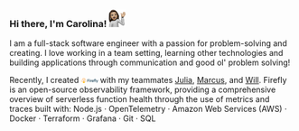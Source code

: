 ### Hi there, I'm Carolina! <img src="https://raw.githubusercontent.com/carolinadavila/carolinadavila/main/images/carolina_memoji.jpg" width="30px"></img>

I am a full-stack software engineer with a passion for problem-solving and creating. I love working in a team setting, learning other technologies and building applications through communication and good ol' problem solving! 

Recently, I created <a href="https://try-firefly.github.io/" target="_blank"><img src="https://raw.githubusercontent.com/carolinadavila/carolinadavila/main/images/fireflyLogo.png" width="30px"/></a> with my teammates [Julia](https://github.com/Julia-Park), [Marcus](https://github.com/Sinkinson), and [Will](https://github.com/wyennie).  Firefly is an open-source observability framework, providing a comprehensive overview of serverless function health through the use of metrics and traces built with: Node.js · OpenTelemetry · Amazon Web Services (AWS) · Docker · Terraform · Grafana · Git · SQL
<!--
**CarolinaDAvila/carolinadavila** is a ✨ _special_ ✨ repository because its `README.md` (this file) appears on your GitHub profile.

Here are some ideas to get you started:

- 🔭 I’m currently working on ...
- 🌱 I’m currently learning ...
- 👯 I’m looking to collaborate on ...
- 🤔 I’m looking for help with ...
- 💬 Ask me about ...
- 📫 How to reach me: ...
- 😄 Pronouns: ...
- ⚡ Fun fact: ...
<img src="https://raw.githubusercontent.com/jessjchang/jessjchang/main/images/bubble-logo-solo-color.png" alt="Bubble Logo" width="30px"/>
-->